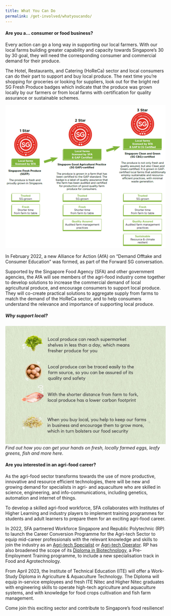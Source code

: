 ```yaml
---
title: What You Can Do
permalink: /get-involved/whatyoucando/
---
```

#### Are you a… consumer or food business?

Every action can go a long way in supporting our local farmers. With our local farms building greater capability and capacity towards Singapore’s 30 by 30 goal, they will need the corresponding consumer and commercial demand for their produce.

The Hotel, Restaurants, and Catering (HoReCa) sector and local consumers can do their part to support and buy local produce. The next time you’re shopping for groceries or looking for suppliers, look out for the bright red SG Fresh Produce badges which indicate that the produce was grown locally by our farmers or from local farms with certification for quality assurance or sustainable schemes.

![Positive attributes of the Singapore Fresh Produce logos](/images/SGFP%20logos%20step%20up.jpg)

In February 2022, a new Alliance for Action (AfA) on “Demand Offtake and Consumer Education” was formed, as part of the Forward SG conversation. 

Supported by the Singapore Food Agency (SFA) and other government agencies, the AfA will see members of the agri-food industry come together to develop solutions to increase the commercial demand of local agricultural produce, and encourage consumers to support local produce. They will co-create practical solutions to aggregate supply from farms to match the demand of the HoReCa sector, and to help consumers understand the relevance and importance of supporting local produce. 

##### Why support local?

![Why support local](/images/supportlocal.jpg)
*Find out how you can get your hands on fresh, locally farmed eggs, leafy greens, fish and more here.*

#### Are you interested in an agri-food career?

As the agri-food sector transforms towards the use of more productive, innovative and resource efficient technologies, there will be new and growing demand for specialists in agri- and aquaculture who are skilled in science, engineering, and info-communications, including genetics, automation and internet of things. 

To develop a skilled agri-food workforce, SFA collaborates with Institutes of Higher Learning and industry players to implement training programmes for students and adult learners to prepare them for an exciting agri-food career.

In 2022, SFA partnered Workforce Singapore and Republic Polytechnic (RP) to launch the Career Conversion Programme for the Agri-tech Sector to equip mid-career professionals with the relevant knowledge and skills to join the industry as an [Agri-tech Specialist](https://www.rp.edu.sg/ace/course-summary/Detail/career-conversion-programme-for-agritech-specialist) or [Agri-tech Operator](https://www.rp.edu.sg/ace/course-summary/Detail/career-conversion-programme-for-agritech-operator). RP has also broadened the scope of its [Diploma in Biotechnology](https://www.rp.edu.sg/SAS/full-time-diplomas/Details/diploma-in-biotechnology), a Pre-Employment Training programme, to include a new specialisation track in Food and Agrotechnology. 

From April 2023, the Institute of Technical Education (ITE) will offer a Work-Study Diploma in Agriculture & Aquaculture Technology. The Diploma will equip in-service employees and fresh ITE Nitec and Higher Nitec graduates with engineering skills to operate high-tech agriculture and aquaculture systems, and with knowledge for food crops cultivation and fish farm management.

Come join this exciting sector and contribute to Singapore’s food resilience!